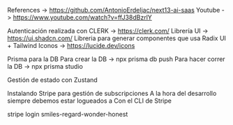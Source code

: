 References -> https://github.com/AntonioErdeljac/next13-ai-saas
Youtube -> https://www.youtube.com/watch?v=ffJ38dBzrlY

Autenticación realizada con CLERK -> https://clerk.com/
Librería UI -> https://ui.shadcn.com/ Libreria para generar componentes que usa Radix UI + Tailwind
Iconos -> https://lucide.dev/icons

Prisma para la DB
Para crear la DB -> npx prisma db push
Para hacer correr la DB -> npx prisma studio

Gestión de estado con Zustand

Instalando Stripe para gestión de subscripciones
A la hora del desarrollo siempre debemos estar logueados a Con el CLI de Stripe

stripe login
smiles-regard-wonder-honest


